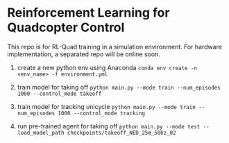 # Reinforcement Learning for Quadcopter Control

This repo is for RL-Quad training in a simulation environment. For hardware implementation, a separated repo will be online soon.

1. create a new python env using Anaconda
   `conda env create -n <env_name> -f environment.yml`

2. train model for taking off
   `python main.py --mode train --num_episodes 1000 --control_mode takeoff`
3. train model for tracking unicycle
   `python main.py --mode train --num_episodes 1000 --control_mode tracking` 

4. run pre-trained agent for taking off
   `python main.py --mode test --load_model_path checkpoints/takeoff_NED_25m_50hz_02`
